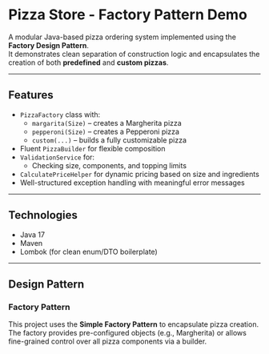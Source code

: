 # Pizza Store - Factory Pattern Demo

A modular Java-based pizza ordering system implemented using the **Factory Design Pattern**.  
It demonstrates clean separation of construction logic and encapsulates the creation of both **predefined** and **custom pizzas**.

---

## Features

- `PizzaFactory` class with:
    - `margarita(Size)` – creates a Margherita pizza
    - `pepperoni(Size)` – creates a Pepperoni pizza
    - `custom(...)` – builds a fully customizable pizza
- Fluent `PizzaBuilder` for flexible composition
- `ValidationService` for:
    - Checking size, components, and topping limits
- `CalculatePriceHelper` for dynamic pricing based on size and ingredients
- Well-structured exception handling with meaningful error messages

---

## Technologies

- Java 17
- Maven
- Lombok (for clean enum/DTO boilerplate)

---

## Design Pattern

### Factory Pattern

This project uses the **Simple Factory Pattern** to encapsulate pizza creation.  
The factory provides pre-configured objects (e.g., Margherita) or allows fine-grained control over all pizza components via a builder.
